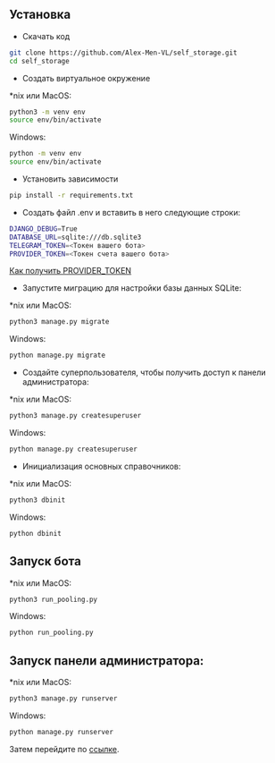 ## Установка

- Скачать код
```bash
git clone https://github.com/Alex-Men-VL/self_storage.git
cd self_storage
```
- Создать виртуальное окружение

*nix или MacOS:
```bash
python3 -m venv env
source env/bin/activate
```
Windows:
```bash
python -m venv env
source env/bin/activate
```

- Установить зависимости
```bash
pip install -r requirements.txt
```
- Создать файл .env и вставить в него следующие строки:
```bash
DJANGO_DEBUG=True
DATABASE_URL=sqlite:///db.sqlite3
TELEGRAM_TOKEN=<Токен вашего бота>
PROVIDER_TOKEN=<Токен счета вашего бота>
```
[Как получить PROVIDER_TOKEN](https://yookassa.ru/docs/support/payments/onboarding/integration/cms-module/telegram)
- Запустите миграцию для настройки базы данных SQLite:

*nix или MacOS:
```bash
python3 manage.py migrate
```
Windows:
```bash
python manage.py migrate
```
- Создайте суперпользователя, чтобы получить доступ к панели администратора:

*nix или MacOS:
```bash
python3 manage.py createsuperuser
```
Windows:
```bash
python manage.py createsuperuser
```

- Инициализация основных справочников:

*nix или MacOS:
```bash
python3 dbinit
```
Windows:
```bash
python dbinit
```

## Запуск бота
*nix или MacOS:
```bash
python3 run_pooling.py 
```
Windows:
```bash
python run_pooling.py 
```
## Запуск панели администратора:
*nix или MacOS:
```bash
python3 manage.py runserver
```
Windows:
```bash
python manage.py runserver
```

Затем перейдите по [ссылке](http://127.0.0.1:8000/admin/).
